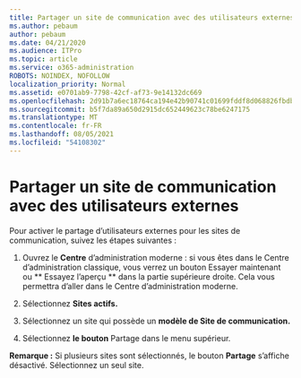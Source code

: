 ```yaml
---
title: Partager un site de communication avec des utilisateurs externes
ms.author: pebaum
author: pebaum
ms.date: 04/21/2020
ms.audience: ITPro
ms.topic: article
ms.service: o365-administration
ROBOTS: NOINDEX, NOFOLLOW
localization_priority: Normal
ms.assetid: e0701ab9-7798-42cf-af73-9e14132dc669
ms.openlocfilehash: 2d91b7a6ec18764ca194e42b90741c01699fddf8d068826fbdba8a1daee5da4b
ms.sourcegitcommit: b5f7da89a650d2915dc652449623c78be6247175
ms.translationtype: MT
ms.contentlocale: fr-FR
ms.lasthandoff: 08/05/2021
ms.locfileid: "54108302"
---
```

# <a name="share-a-communication-site-with-external-users"></a>Partager un site de communication avec des utilisateurs externes

Pour activer le partage d’utilisateurs externes pour les sites de communication, suivez les étapes suivantes : 
  
1. Ouvrez le **Centre** d’administration moderne : si vous êtes  dans le Centre d’administration classique, vous verrez un bouton Essayer maintenant ou ** Essayez l’aperçu ** dans la partie supérieure droite. Cela vous permettra d’aller dans le Centre d’administration moderne. 
  
2. Sélectionnez **Sites actifs.**
  
3. Sélectionnez un site qui possède un **modèle de Site de communication.** 
  
4. Sélectionnez **le bouton** Partage dans le menu supérieur. 
  
 **Remarque :** Si plusieurs sites sont sélectionnés, le bouton **Partage** s’affiche désactivé. Sélectionnez un seul site. 
  

